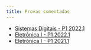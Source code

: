 ```yaml
---
title: Provas comentadas
---
```


- [Sistemas Digitais - P1 2022.1](https://html-3.github.io/eca/exams/sd-p1-20221)
- [Eletrônica I - P1 2022.1](https://html-3.github.io/eca/exams/ele1-p1-20221)
- [Eletrônica I - P1 2021.1](https://html-3.github.io/eca/exams/ele1-p1-20211)
